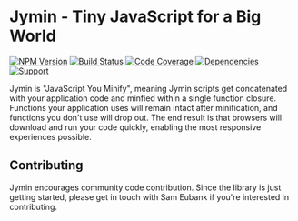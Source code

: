 # Jymin - Tiny JavaScript for a Big World

[![NPM Version](https://badge.fury.io/js/jymin.png)](http://badge.fury.io/js/jymin)
[![Build Status](https://travis-ci.org/lighterio/jymin.png?branch=master)](https://travis-ci.org/lighterio/jymin)
[![Code Coverage](https://coveralls.io/repos/lighterio/jymin/badge.png?branch=master)](https://coveralls.io/r/lighterio/jymin)
[![Dependencies](https://david-dm.org/lighterio/jymin.png?theme=shields.io)](https://david-dm.org/lighterio/jymin)
[![Support](http://img.shields.io/gittip/zerious.png)](https://www.gittip.com/lighterio/)

Jymin is "JavaScript You Minify", meaning Jymin scripts get concatenated with
your application code and minfied within a single function closure. Functions
your application uses will remain intact after minification, and functions you
don't use will drop out. The end result is that browsers will download and run
your code quickly, enabling the most responsive experiences possible.

## Contributing

Jymin encourages community code contribution. Since the library is just
getting started, please get in touch with Sam Eubank if you're interested in
contributing.